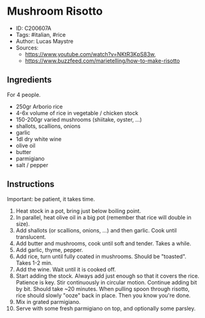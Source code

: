 # Mushroom Risotto

- ID: C200607A
- Tags: #italian, #rice
- Author: Lucas Maystre
- Sources:
    - <https://www.youtube.com/watch?v=NKtR3KpS83w>,
    - <https://www.buzzfeed.com/marietelling/how-to-make-risotto>


## Ingredients

For 4 people.

- 250gr Arborio rice
- 4-6x volume of rice in vegetable / chicken stock
- 150-200gr varied mushrooms (shiitake, oyster, ...)
- shallots, scallions, onions
- garlic
- 1dl dry white wine
- olive oil
- butter
- parmigiano
- salt / pepper


## Instructions

Important: be patient, it takes time.

1.  Heat stock in a pot, bring just below boiling point.
2.  In parallel, heat olive oil in a big pot (remember that rice will double in
    size).
3.  Add shallots (or scallions, onions, ...) and then garlic. Cook until
    translucent.
4.  Add butter and mushrooms, cook until soft and tender. Takes a while.
5.  Add garlic, thyme, pepper.
6.  Add rice, turn until fully coated in mushrooms. Should be "toasted". Takes
    1-2 min.
7.  Add the wine. Wait until it is cooked off.
8.  Start adding the stock. Always add just enough so that it covers the rice.
    Patience is key. Stir continuously in circular motion. Continue adding bit
    by bit. Should take ~20 minutes. When pulling spoon through risotto, rice
    should slowly "ooze" back in place. Then you know you're done.
9.  Mix in grated parmigiano.
10. Serve with some fresh parmigiano on top, and optionally some parsley.
